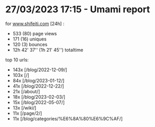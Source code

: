 # 27/03/2023 17:15 - Umami report
for www.shifeiti.com [24h] :

 - 533 (80) page views
 - 171 (16) uniques
 - 120 (3) bounces
 - 12h 42' 37'' (1h 21' 45'') totaltime


top 10 urls:
 - 143x [/blog/2022-12-09/]
 - 103x [/]
 - 84x [/blog/2023-01-12/]
 - 41x [/blog/2022-12-22/]
 - 21x [/about/]
 - 18x [/blog/2023-02-03/]
 - 15x [/blog/2022-05-07/]
 - 13x [/wiki/]
 - 11x [/page/2/]
 - 11x [/blog/categories/%E6%8A%80%E6%9C%AF/]


